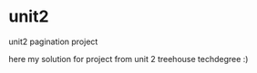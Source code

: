 # unit2
unit2 pagination project




here my solution for project from unit 2 treehouse techdegree :)
